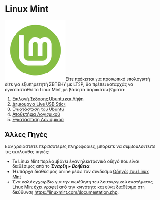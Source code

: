 # Linux Mint

![](../images/LMDE.png#right-icon)Είτε πρόκειται για προσωπικό υπολογιστή
είτε για εξυπηρετητή ΣΕΠΕΗΥ με LTSP, θα πρέπει καταρχάς να εγκατασταθεί το
Linux Mint, με βάση τα παρακάτω βήματα:

1. [Επιλογή Έκδοσης Ubuntu και Λήψη](download.md)
2. [Δημιουργία Live USB Stick](liveusb.md)
3. [Εγκατάσταση του Ubuntu](installation.md)
4. [Αποθετήρια Λογισμικού](repositories.md)
5. [Εγκατάσταση Λογισμικού](software.md)

## Άλλες Πηγές

Εάν χρειαστείτε περισσότερες πληροφορίες, μπορείτε να συμβουλευτείτε τις
ακόλουθες πηγές:

- Το Linux Mint περιλαμβάνει έναν ηλεκτρονικό οδηγό που είναι διαθέσιμος από
  το ***Έναρξη*** ▸ ***Βοήθεια***.
- Ή υπάρχει διαθέσιμος online μέσω τον σύνδεσμο [Οδηγός του
  Linux Mint](https://linuxmint.com/documentation.php)
- Ένα καλό εγχειρίδιο για την εκμάθηση του λειτουργικού συστήματος Linux Mint έχει
  γραφεί από την κοινότητα και είναι διαθέσιμο στη διεύθυνση
  <https://linuxmint.com/documentation.php>.
